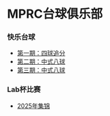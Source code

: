 # MPRC台球俱乐部

### 快乐台球

- [第一期：四球追分](https://www.bilibili.com/video/BV19HAYemEj3)
- [第二期：中式八球](https://www.bilibili.com/video/BV1xKAteWErZ)
- [第三期：中式八球](https://www.bilibili.com/video/BV11waPzJEj8)

### Lab杯比赛

- [2025年集锦](https://www.bilibili.com/video/BV17sMqzgEZD)